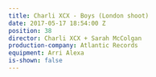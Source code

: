 ```yaml
---
title: Charli XCX - Boys (London shoot)
date: 2017-05-17 18:54:00 Z
position: 38
director: Charli XCX + Sarah McColgan
production-company: Atlantic Records
equipment: Arri Alexa
is-shown: false
---
```


